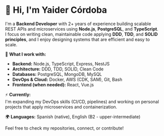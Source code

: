 # 👋 Hi, I'm Yaider Córdoba

I'm a **Backend Developer** with 2+ years of experience building scalable REST APIs and microservices using **Node.js**, **PostgreSQL**, and **TypeScript**.  
I focus on writing clean, maintainable code applying **DDD**, **TDD**, and **SOLID principles**, and I enjoy designing systems that are efficient and easy to scale.

🚀 **What I work with:**  
- **Backend:** Node.js, TypeScript, Express, NestJS  
- **Architecture:** DDD, TDD, SOLID, Clean Code  
- **Databases:** PostgreSQL, MongoDB, MySQL  
- **DevOps & Cloud:** Docker, AWS (CDK, SAM), Git, Bash  
- **Frontend (when needed):** React, Vue.js  

⚡ **Currently:**  
I'm expanding my DevOps skills (CI/CD, pipelines) and working on personal projects that apply microservices and containerization.

🌍 **Languages:** Spanish (native), English (B2 - upper-intermediate)

Feel free to check my repositories, connect, or contribute!
